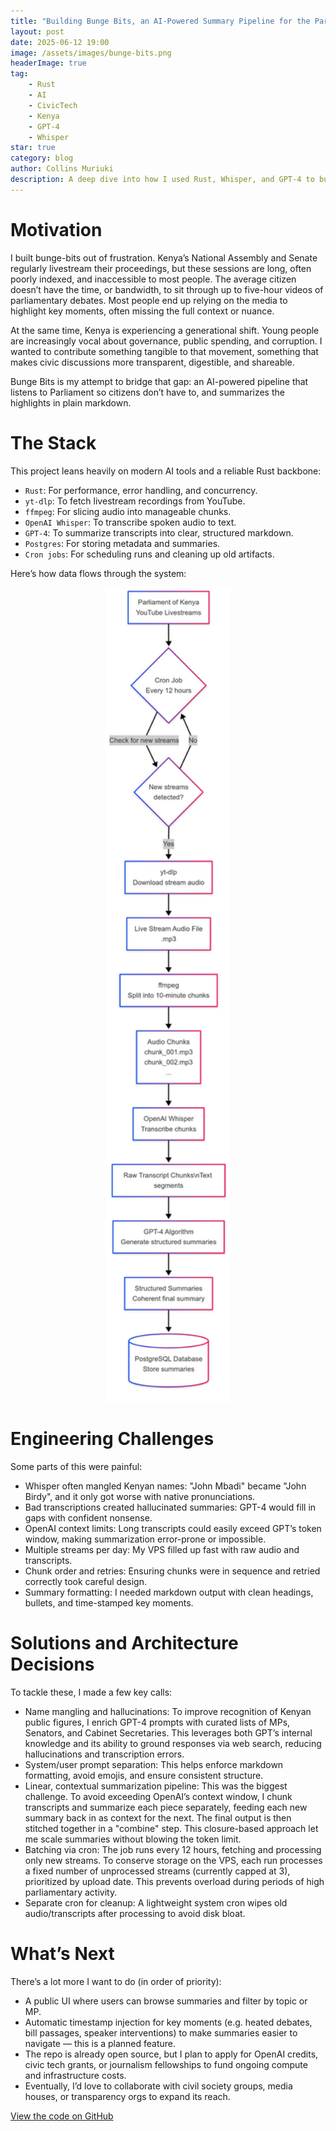 ```yaml
---
title: "Building Bunge Bits, an AI-Powered Summary Pipeline for the Parliament of Kenya"
layout: post
date: 2025-06-12 19:00
image: /assets/images/bunge-bits.png
headerImage: true
tag:
    - Rust
    - AI
    - CivicTech
    - Kenya
    - GPT-4
    - Whisper
star: true
category: blog
author: Collins Muriuki
description: A deep dive into how I used Rust, Whisper, and GPT-4 to build a reliable AI pipeline that summarizes livestreams of Kenya’s Parliament, making civic proceedings more accessible to everyday citizens.
---
```


# Motivation

I built bunge-bits out of frustration. Kenya’s National Assembly and Senate regularly livestream their proceedings, but these sessions are long, often poorly indexed, and inaccessible to most people. The average citizen doesn’t have the time, or bandwidth, to sit through up to five-hour videos of parliamentary debates. Most people end up relying on the media to highlight key moments, often missing the full context or nuance.

At the same time, Kenya is experiencing a generational shift. Young people are increasingly vocal about governance, public spending, and corruption. I wanted to contribute something tangible to that movement, something that makes civic discussions more transparent, digestible, and shareable.

Bunge Bits is my attempt to bridge that gap: an AI-powered pipeline that listens to Parliament so citizens don’t have to, and summarizes the highlights in plain markdown.

# The Stack

This project leans heavily on modern AI tools and a reliable Rust backbone:

-   `Rust`: For performance, error handling, and concurrency.
-   `yt-dlp`: To fetch livestream recordings from YouTube.
-   `ffmpeg`: For slicing audio into manageable chunks.
-   `OpenAI Whisper`: To transcribe spoken audio to text.
-   `GPT-4`: To summarize transcripts into clear, structured markdown.
-   `Postgres`: For storing metadata and summaries.
-   `Cron jobs`: For scheduling runs and cleaning up old artifacts.

Here’s how data flows through the system:

<p align="center">
  <img src="/assets/images/bunge-bits-pipeline.png" alt="bunge-bits Pipeline Diagram" width="200">
</p>

# Engineering Challenges

Some parts of this were painful:

-   Whisper often mangled Kenyan names: "John Mbadi" became "John Birdy", and it only got worse with native pronunciations.
-   Bad transcriptions created hallucinated summaries: GPT-4 would fill in gaps with confident nonsense.
-   OpenAI context limits: Long transcripts could easily exceed GPT’s token window, making summarization error-prone or impossible.
-   Multiple streams per day: My VPS filled up fast with raw audio and transcripts.
-   Chunk order and retries: Ensuring chunks were in sequence and retried correctly took careful design.
-   Summary formatting: I needed markdown output with clean headings, bullets, and time-stamped key moments.

# Solutions and Architecture Decisions

To tackle these, I made a few key calls:

-   Name mangling and hallucinations: To improve recognition of Kenyan public figures, I enrich GPT-4 prompts with curated lists of MPs, Senators, and Cabinet Secretaries. This leverages both GPT’s internal knowledge and its ability to ground responses via web search, reducing hallucinations and transcription errors.
-   System/user prompt separation: This helps enforce markdown formatting, avoid emojis, and ensure consistent structure.
-   Linear, contextual summarization pipeline: This was the biggest challenge. To avoid exceeding OpenAI’s context window, I chunk transcripts and summarize each piece separately, feeding each new summary back in as context for the next. The final output is then stitched together in a "combine" step. This closure-based approach let me scale summaries without blowing the token limit.
-   Batching via cron: The job runs every 12 hours, fetching and processing only new streams. To conserve storage on the VPS, each run processes a fixed number of unprocessed streams (currently capped at 3), prioritized by upload date. This prevents overload during periods of high parliamentary activity.
-   Separate cron for cleanup: A lightweight system cron wipes old audio/transcripts after processing to avoid disk bloat.

# What’s Next

There’s a lot more I want to do (in order of priority):

-   A public UI where users can browse summaries and filter by topic or MP.
-   Automatic timestamp injection for key moments (e.g. heated debates, bill passages, speaker interventions) to make summaries easier to navigate — this is a planned feature.
-   The repo is already open source, but I plan to apply for OpenAI credits, civic tech grants, or journalism fellowships to fund ongoing compute and infrastructure costs.
-   Eventually, I’d love to collaborate with civil society groups, media houses, or transparency orgs to expand its reach.

[View the code on GitHub](https://github.com/c12i/bunge-bits)
